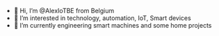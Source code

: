 - 👋 Hi, I’m @AlexIoTBE from Belgium
- 👀 I’m interested in technology, automation, IoT, Smart devices
- 🌱 I’m currently engineering smart machines and some home projects

<!---
AlexIoTBE/AlexIoTBE is a ✨ special ✨ repository because its `README.md` (this file) appears on your GitHub profile.
You can click the Preview link to take a look at your changes.
--->
